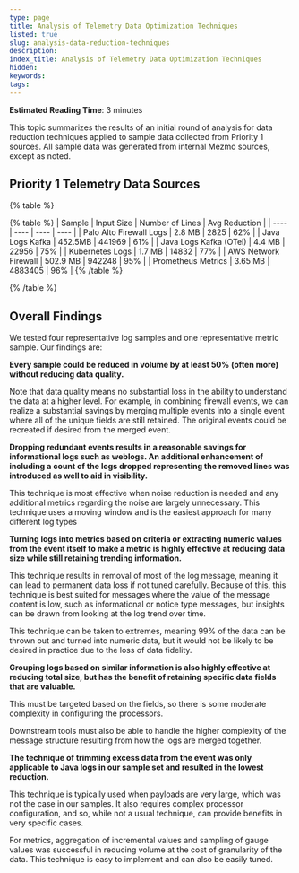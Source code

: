 ```yaml
---
type: page
title: Analysis of Telemetry Data Optimization Techniques
listed: true
slug: analysis-data-reduction-techniques
description: 
index_title: Analysis of Telemetry Data Optimization Techniques
hidden: 
keywords: 
tags: 
---
```



**Estimated Reading Time**: 3 minutes

This topic summarizes the results of an initial round of analysis for data reduction techniques applied to sample data collected from Priority 1 sources. All sample data was generated from internal Mezmo sources, except as noted.

## Priority 1 Telemetry Data Sources

{% table %}

{% table %}
| Sample | Input Size | Number of Lines | Avg Reduction | 
| ---- | ---- | ---- | ---- | 
| Palo Alto Firewall Logs | 2.8 MB | 2825 | 62% | 
| Java Logs Kafka | 452.5MB | 441969 | 61% | 
| Java Logs Kafka (OTel) | 4.4 MB | 22956 | 75% | 
| Kubernetes Logs | 1.7 MB | 14832 | 77% | 
| AWS Network Firewall | 502.9 MB | 942248 | 95% | 
| Prometheus Metrics | 3.65 MB | 4883405 | 96% | 
{% /table %}

{% /table %}

## Overall Findings

We tested four representative log samples and one representative metric sample. Our findings are:

**Every sample could be reduced in volume by at least 50% (often more) without reducing data quality.**

Note that data quality means no substantial loss in the ability to understand the data at a higher level. For example, in combining firewall events, we can realize a substantial savings by merging multiple events into a single event where all of the unique fields are still retained. The original events could be recreated if desired from the merged event.

**Dropping redundant events results in a reasonable savings for informational logs such as weblogs. An additional enhancement of including a count of the logs dropped representing the removed lines was introduced as well to aid in visibility.**

This technique is most effective when noise reduction is needed and any additional metrics regarding the noise are largely unnecessary. This technique uses a moving window and is the easiest approach for many different log types

**Turning logs into metrics based on criteria or extracting numeric values from the event itself to make a metric is highly effective at reducing data size while still retaining trending information.**

This technique results in removal of most of the log message, meaning it can lead to permanent data loss if not tuned carefully. Because of this, this technique is best suited for messages where the value of the message content is low, such as informational or notice type messages, but insights can be drawn from looking at the log trend over time.

This technique can be taken to extremes, meaning 99% of the data can be thrown out and turned into numeric data, but it would not be likely to be desired in practice due to the loss of data fidelity.

**Grouping logs based on similar information is also highly effective at reducing total size, but has the benefit of retaining specific data fields that are valuable.**

This must be targeted based on the fields, so there is some moderate complexity in configuring the processors.

Downstream tools must also be able to handle the higher complexity of the message structure resulting from how the logs are merged together.

**The technique of trimming excess data from the event was only applicable to Java logs in our sample set and resulted in the lowest reduction.**

This technique is typically used when payloads are very large, which was not the case in our samples. It also requires complex processor configuration, and so, while not a usual technique, can provide benefits in very specific cases.

For metrics, aggregation of incremental values and sampling of gauge values was successful in reducing volume at the cost of granularity of the data. This technique is easy to implement and can also be easily tuned.